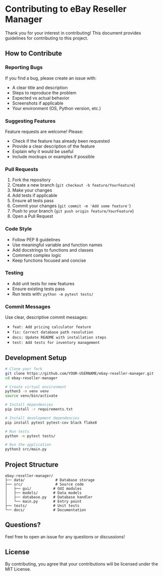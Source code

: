 # Contributing to eBay Reseller Manager

Thank you for your interest in contributing! This document provides guidelines for contributing to this project.

## How to Contribute

### Reporting Bugs

If you find a bug, please create an issue with:
- A clear title and description
- Steps to reproduce the problem
- Expected vs actual behavior
- Screenshots if applicable
- Your environment (OS, Python version, etc.)

### Suggesting Features

Feature requests are welcome! Please:
- Check if the feature has already been requested
- Provide a clear description of the feature
- Explain why it would be useful
- Include mockups or examples if possible

### Pull Requests

1. Fork the repository
2. Create a new branch (`git checkout -b feature/YourFeature`)
3. Make your changes
4. Add tests if applicable
5. Ensure all tests pass
6. Commit your changes (`git commit -m 'Add some feature'`)
7. Push to your branch (`git push origin feature/YourFeature`)
8. Open a Pull Request

### Code Style

- Follow PEP 8 guidelines
- Use meaningful variable and function names
- Add docstrings to functions and classes
- Comment complex logic
- Keep functions focused and concise

### Testing

- Add unit tests for new features
- Ensure existing tests pass
- Run tests with: `python -m pytest tests/`

### Commit Messages

Use clear, descriptive commit messages:
- `feat: Add pricing calculator feature`
- `fix: Correct database path resolution`
- `docs: Update README with installation steps`
- `test: Add tests for inventory management`

## Development Setup

```bash
# Clone your fork
git clone https://github.com/YOUR-USERNAME/ebay-reseller-manager.git
cd ebay-reseller-manager

# Create virtual environment
python3 -m venv venv
source venv/bin/activate

# Install dependencies
pip install -r requirements.txt

# Install development dependencies
pip install pytest pytest-cov black flake8

# Run tests
python -m pytest tests/

# Run the application
python3 src/main.py
```

## Project Structure

```
ebay-reseller-manager/
├── data/              # Database storage
├── src/               # Source code
│   ├── gui/          # GUI modules
│   ├── models/       # Data models
│   ├── database.py   # Database handler
│   └── main.py       # Entry point
├── tests/            # Unit tests
└── docs/             # Documentation
```

## Questions?

Feel free to open an issue for any questions or discussions!

## License

By contributing, you agree that your contributions will be licensed under the MIT License.
